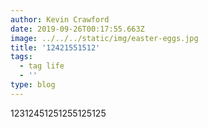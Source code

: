```yaml
---
author: Kevin Crawford
date: 2019-09-26T00:17:55.663Z
image: ../../../static/img/easter-eggs.jpg
title: '12421551512'
tags:
  - tag life
  - ''
type: blog
---
```

12312451251255125125
